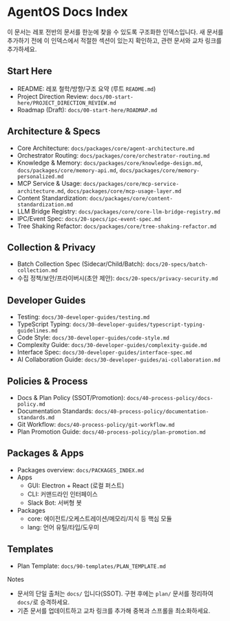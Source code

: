 # AgentOS Docs Index

이 문서는 레포 전반의 문서를 한눈에 찾을 수 있도록 구조화한 인덱스입니다. 새 문서를 추가하기 전에 이 인덱스에서 적절한 섹션이 있는지 확인하고, 관련 문서와 교차 링크를 추가하세요.

## Start Here
- README: 레포 철학/방향/구조 요약 (루트 `README.md`)
- Project Direction Review: `docs/00-start-here/PROJECT_DIRECTION_REVIEW.md`
- Roadmap (Draft): `docs/00-start-here/ROADMAP.md`

## Architecture & Specs
- Core Architecture: `docs/packages/core/agent-architecture.md`
- Orchestrator Routing: `docs/packages/core/orchestrator-routing.md`
- Knowledge & Memory: `docs/packages/core/knowledge-design.md`, `docs/packages/core/memory-api.md`, `docs/packages/core/memory-personalized.md`
- MCP Service & Usage: `docs/packages/core/mcp-service-architecture.md`, `docs/packages/core/mcp-usage-layer.md`
- Content Standardization: `docs/packages/core/content-standardization.md`
- LLM Bridge Registry: `docs/packages/core/core-llm-bridge-registry.md`
- IPC/Event Spec: `docs/20-specs/ipc-event-spec.md`
- Tree Shaking Refactor: `docs/packages/core/tree-shaking-refactor.md`

## Collection & Privacy
- Batch Collection Spec (Sidecar/Child/Batch): `docs/20-specs/batch-collection.md`
- 수집 정책/보안/프라이버시(초안 제안): `docs/20-specs/privacy-security.md`

## Developer Guides
- Testing: `docs/30-developer-guides/testing.md`
- TypeScript Typing: `docs/30-developer-guides/typescript-typing-guidelines.md`
- Code Style: `docs/30-developer-guides/code-style.md`
- Complexity Guide: `docs/30-developer-guides/complexity-guide.md`
- Interface Spec: `docs/30-developer-guides/interface-spec.md`
- AI Collaboration Guide: `docs/30-developer-guides/ai-collaboration.md`

## Policies & Process
- Docs & Plan Policy (SSOT/Promotion): `docs/40-process-policy/docs-policy.md`
- Documentation Standards: `docs/40-process-policy/documentation-standards.md`
- Git Workflow: `docs/40-process-policy/git-workflow.md`
- Plan Promotion Guide: `docs/40-process-policy/plan-promotion.md`

## Packages & Apps
- Packages overview: `docs/PACKAGES_INDEX.md`
- Apps
  - GUI: Electron + React (로컬 퍼스트)
  - CLI: 커맨드라인 인터페이스
  - Slack Bot: 서버형 봇
- Packages
  - core: 에이전트/오케스트레이션/메모리/지식 등 핵심 모듈
  - lang: 언어 유틸/타입/도우미

## Templates
- Plan Template: `docs/90-templates/PLAN_TEMPLATE.md`

Notes
- 문서의 단일 출처는 `docs/` 입니다(SSOT). 구현 후에는 `plan/` 문서를 정리하여 `docs/`로 승격하세요.
- 기존 문서를 업데이트하고 교차 링크를 추가해 중복과 스프롤을 최소화하세요.
